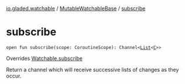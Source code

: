 [io.gladed.watchable](../index.md) / [MutableWatchableBase](index.md) / [subscribe](./subscribe.md)

# subscribe

`open fun subscribe(scope: CoroutineScope): Channel<`[`List`](https://kotlinlang.org/api/latest/jvm/stdlib/kotlin.collections/-list/index.html)`<`[`C`](index.md#C)`>>`

Overrides [Watchable.subscribe](../-watchable/subscribe.md)

Return a channel which will receive successive lists of changes as they occur.

